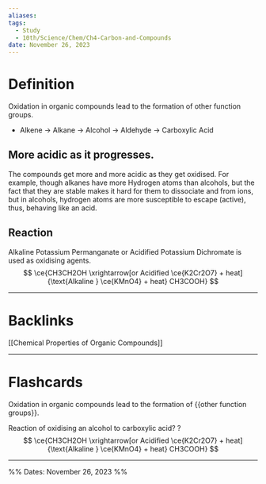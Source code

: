 ```yaml
---
aliases: 
tags:
  - Study
  - 10th/Science/Chem/Ch4-Carbon-and-Compounds
date: November 26, 2023
---
```

# Definition
Oxidation in organic compounds lead to the formation of other function groups.
- Alkene -> Alkane -> Alcohol -> Aldehyde -> Carboxylic Acid
## More acidic as it progresses. 
The compounds get more and more acidic as they get oxidised. 
For example, though alkanes have more Hydrogen atoms than alcohols, but the fact that they are stable makes it hard for them to dissociate and from ions, but in alcohols, hydrogen atoms are more susceptible to escape (active), thus, behaving like an acid.
## Reaction
Alkaline Potassium Permanganate or Acidified Potassium Dichromate is used as oxidising agents.
$$
\ce{CH3CH2OH \xrightarrow[or Acidified \ce{K2Cr2O7} + heat]{\text{Alkaline } \ce{KMnO4} + heat} CH3COOH}
$$


---
# Backlinks
[[Chemical Properties of Organic Compounds]]

---
# Flashcards

Oxidation in organic compounds lead to the formation of {{other function groups}}.
<!--SR:!2024-04-17,78,262-->

Reaction of oxidising an alcohol to carboxylic acid?
?
$$
\ce{CH3CH2OH \xrightarrow[or Acidified \ce{K2Cr2O7} + heat]{\text{Alkaline } \ce{KMnO4} + heat} CH3COOH}
$$
<!--SR:!2024-09-17,195,260-->


---

%%
Dates: November 26, 2023
%%